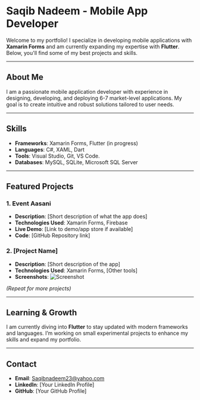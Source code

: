 # **Saqib Nadeem - Mobile App Developer**

Welcome to my portfolio! I specialize in developing mobile applications with **Xamarin Forms** and am currently expanding my expertise with **Flutter**. 
Below, you'll find some of my best projects and skills.

---

## **About Me**
I am a passionate mobile application developer with experience in designing, developing, and deploying 6-7 market-level applications. My goal is to create intuitive and robust solutions tailored to user needs.

---

## **Skills**
- **Frameworks**: Xamarin Forms, Flutter (in progress)
- **Languages**: C#, XAML, Dart
- **Tools**: Visual Studio, Git, VS Code.
- **Databases**: MySQL, SQLite, Microsoft SQL Server

---

## **Featured Projects**
### 1. **Event Aasani**
   - **Description**: [Short description of what the app does]
   - **Technologies Used**: Xamarin Forms, Firebase
   - **Live Demo**: [Link to demo/app store if available]
   - **Code**: [GitHub Repository link]

### 2. **[Project Name]**
   - **Description**: [Short description of the app]
   - **Technologies Used**: Xamarin Forms, [Other tools]
   - **Screenshots**: ![Screenshot](link-to-image)

_(Repeat for more projects)_

---

## **Learning & Growth**
I am currently diving into **Flutter** to stay updated with modern frameworks and languages. I’m working on small experimental projects to enhance my skills and expand my portfolio.

---

## **Contact**
- **Email**: Saqibnadeem23@yahoo.com
- **LinkedIn**: [Your LinkedIn Profile]
- **GitHub**: [Your GitHub Profile]
